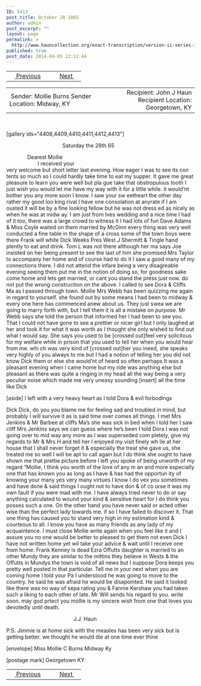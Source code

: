 ```yaml
---
ID: 5413
post_title: October 28 1865
author: admin
post_excerpt: ""
layout: page
permalink: >
  http://www.hauncollection.org/exact-transcription/version-ii-series-iii/october-28-1865/
published: true
post_date: 2014-04-05 22:12:44
---
```

<table style="width: 100%;" align="center">
<tbody>
<tr>
<td width="50%"> <a href="http://www.hauncollection.org/version-2/version-ii-series-iii/october-26-1865/"><img src="https://lh3.googleusercontent.com/-EFJpxxNiPNw/VqgtWBCZrMI/AAAAAAAAAFU/WfY4lPFWWkg/s800-Ic42/Soeb-Plain-Arrows-8-10px.png" alt="" width="10" height="10" /> Previous</a></td>
<td style="text-align: right;"><a href="http://www.hauncollection.org/version-2/version-ii-series-iii/november-1-1865/">Next <img src="https://lh3.googleusercontent.com/-67k0cYlpXHw/VqgtWKz1MXI/AAAAAAAAAFU/k9PW_Piyurk/s800-Ic42/Soeb-Plain-Arrows-5-10px.png" alt="" width="10" height="10" /></a></td>
</tr>
</tbody>
</table>
<table style="width: 100%;" align="center">
<tbody>
<tr>
<td width="50%"> Sender: Mollie Burns
Sender Location: Midway, KY</td>
<td style="text-align: right;"> Recipient: John J Haun
Recipient Location: Georgetown, KY</td>
</tr>
</tbody>
</table>
&nbsp;

[gallery ids="4408,4409,4410,4411,4412,4413"]
<p style="padding-left: 150px;">Saturday the 28th 65</p>

<div style="text-indent: 4em;">Dearest Mollie</div>
<div style="text-indent: 6em;">I received your</div>
very welcome but short letter last
evening. How eager I was to see its con
tents so much so I could hardly take
time to eat my supper. It gave me great
pleasure to learn you were well but pla
gue take that obstropulous tooth I just wish
you would let me have my way with it
for a little while. it would’nt bother you
any more soon I know. I saw your sw
eetheart the other day rather my good loo
king rival I have one consolation at
anyrate if I am ousted it will be by a
fine looking fellow but he was not dress
ed as nicely as when he was at midw
ay. I am just from Ives wedding and
a nice time I had of it too, there was a
large crowd to witness it I had lots of fun
Dave Adams &amp; Miss Coyle waited on
them married by McGinn every
thing was very well conducted a fine table
in the shape of a cross some of the town
boys were there Frank will white Dick
Weeks Pres West J Shermitt &amp; Tingle hand
plently to eat and drink. Tom L was not
there although her ma says Joe insisted
on her being present to see the last of him
she promised Mrs Taylor to accompany
her home and of course had to do it
I saw a good many of my connections
there. I did not attend the infare being
a very disagreable evening seeing them
put me in the notion of doing so, for
goodness sake come home and lets get
married, or cant you stand the press just
now. do not put the wrong construction
on the above. I called to see Dora &amp; Cliffs Ma
as I passed through town. Mollie Mrs Webb
has been quizzing me again in regard to
yourself. she found out by some means I
had been to midway &amp; every one here has
commenced anew about us. They just swea
we are going to marry forth with, but I tell
them it is all a mistake on purpose. Mr
Webb says she told the person that informed
her I had been to see you. That I could not
have gone to see a prettier or nicer girl
but I only laughed at her and took it
for what it was worth as I thought she only
wished to find out what I would say. She
says you used to be [crossed out]feel very solicitous for my
welfare while in prison that you used to tell
her when you would hear from me. whi
ch was very kind of [crossed out]her you ineed, she speaks
very highly of you always to me but I had
a notion of telling her you did not  know
Dick them or else she would’nt of heard so
often perhaps It was a pleasant evening
when I came home but my ride was
anything else but pleasant as there was
quite a ringing in my head all the way
being a very peculiar noise which made
me very uneasy sounding [insert] all the time like Dick

[aside]
I left with a very heavy heart as I told Dora &amp; evil
forbodings

Dick Dick, do you you blame me for
feeling sad and troubled in mind, but
probably I will survive it as is said time
over comes all things. I met Mrs Jenkins
&amp; Mr Barbee at cliffs Ma’s she was sick
in bed when I told her I saw cliff Mrs
Jenkins says we can guess where he’s been
I told Dora I was not going over to mid
way any more as I was superseded com
pletely, give my regards to Mr &amp; Mrs H
and tell her I enjoyed my visit finely wh
ile at her house that I shall never forget
it &amp; especially the treat she gave us, she
treated me so well I will be apt to call
again but I do think she ought to have
shown me that prettie picture before I
left you spoke of being unworth of my regard
“Mollie, I think you worth of the love of any m
an and more especially one that has known
you as long as I have &amp; has had the opportun
ity of knowing your many yes very many virtues
I know I do vex you sometimes and have
done &amp; said things I ought not to have don &amp; of co
urse it was my own fault if you were
mad with me. I have always tried never to do
or say anything calculated to wound your
kind &amp; sensitive heart for I do think you
posses such a one. On the other hand
you have never said or acted other wise
than the perfect lady towards me. if
so I have failed to discover it. That one
thing has caused you to stand very high
in my estimation kind &amp; courteous to
all. I know you have as many friends
as any lady of my acquaintence. I must
close Mollie write again when you feel
like it and I assure you no one would
be better to pleased to get them not even
Dick I have not written home yet wil
take your advice &amp; wait until I receive
one from home. Frank Kenney is dead
Ezra Offutts daughter is married to an
other Mundy they are similar to the mittins
they believe in Wests &amp; the Offutts in
Mundys the town is void of all news
but I suppose Dora keeps you pretty
well posted in that particular. Tell me
in your next when you are coming home
I told your Pa I understood he was going
to move to the country. he said he was
afraid he would be disapointed. He said
it looked like there was no way of sepa
rating you &amp; Fannie Kershaw you had
taken such a liking to each other of
late. Mr Will sends his regard to
you. write soon. may god prtect you
mollie is my sincere wish from one
that loves you devotedly until death.
<p style="padding-left: 180px;">J.J. Haun</p>
P.S. Jimmie is at home sick with
the measles has been very sick but is
getting better. we thought he would die
at one time ever thine

[envelope]
Miss Mollie C Burns
Midway
Ky

[postage mark]
Georgetown
KY

<table style="width: 100%;" align="center">
<tbody>
<tr>
<td width="50%"> <a href="http://www.hauncollection.org/version-2/version-ii-series-iii/october-26-1865/"><img src="https://lh3.googleusercontent.com/-EFJpxxNiPNw/VqgtWBCZrMI/AAAAAAAAAFU/WfY4lPFWWkg/s800-Ic42/Soeb-Plain-Arrows-8-10px.png" alt="" width="10" height="10" /> Previous</a></td>
<td style="text-align: right;"><a href="http://www.hauncollection.org/version-2/version-ii-series-iii/november-1-1865/">Next <img src="https://lh3.googleusercontent.com/-67k0cYlpXHw/VqgtWKz1MXI/AAAAAAAAAFU/k9PW_Piyurk/s800-Ic42/Soeb-Plain-Arrows-5-10px.png" alt="" width="10" height="10" /></a></td>
</tr>
</tbody>
</table>